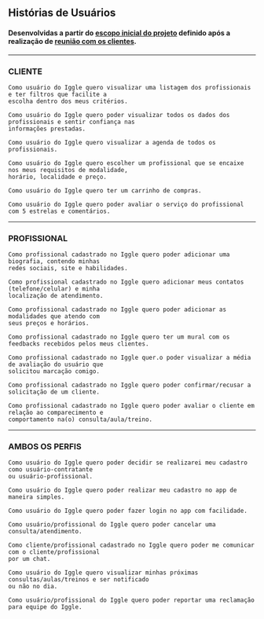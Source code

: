 ## Histórias de Usuários

#### Desenvolvidas a partir do [escopo inicial do projeto](https://github.com/hugouraga/Iggle/blob/master/docs/Itera%C3%A7%C3%A3o%200/%5BIT%200-3%5D%20Defini%C3%A7%C3%A3o%20do%20Escopo%20Inicial%20do%20Projeto.md) definido após a realização de [reunião com os clientes](https://github.com/hugouraga/Iggle/blob/master/docs/Itera%C3%A7%C3%A3o%200/%5BIT%200-3%5D%20Ata_reuniao_14-03.md).
---

### CLIENTE

```
Como usuário do Iggle quero visualizar uma listagem dos profissionais e ter filtros que facilite a
escolha dentro dos meus critérios.
```
```
Como usuário do Iggle quero poder visualizar todos os dados dos profissionais e sentir confiança nas
informações prestadas.
```
```
Como usuário do Iggle quero visualizar a agenda de todos os profissionais.
```
```
Como usuário do Iggle quero escolher um profissional que se encaixe nos meus requisitos de modalidade,
horário, localidade e preço.
```
```
Como usuário do Iggle quero ter um carrinho de compras.
```
```
Como usuário do Iggle quero poder avaliar o serviço do profissional com 5 estrelas e comentários.
```
---

### PROFISSIONAL

```
Como profissional cadastrado no Iggle quero poder adicionar uma biografia, contendo minhas 
redes sociais, site e habilidades.
```
```
Como profissional cadastrado no Iggle quero adicionar meus contatos (telefone/celular) e minha
localização de atendimento.
```
```
Como profissional cadastrado no Iggle quero poder adicionar as modalidades que atendo com 
seus preços e horários.
```
```
Como profissional cadastrado no Iggle quero ter um mural com os feedbacks recebidos pelos meus clientes.
```
```
Como profissional cadastrado no Iggle quer.o poder visualizar a média de avaliação do usuário que
solicitou marcação comigo.
```
```
Como profissional cadastrado no Iggle quero poder confirmar/recusar a solicitação de um cliente.
```
```
Como profissional cadastrado no Iggle quero poder avaliar o cliente em relação ao comparecimento e
comportamento na(o) consulta/aula/treino.
```
---

### AMBOS OS PERFIS

```
Como usuário do Iggle quero poder decidir se realizarei meu cadastro como usuário-contratante
ou usuário-profissional.
```
```
Como usuário do Iggle quero poder realizar meu cadastro no app de maneira simples.
```
```
Como usuário do Iggle quero poder fazer login no app com facilidade.
```
```
Como usuário/profissional do Iggle quero poder cancelar uma consulta/atendimento.
```
```
Como cliente/profissional cadastrado no Iggle quero poder me comunicar com o cliente/profissional 
por um chat.
```
```
Como usuário do Iggle quero visualizar minhas próximas consultas/aulas/treinos e ser notificado
ou não no dia.
```
```
Como usuário/profissional do Iggle quero poder reportar uma reclamação para equipe do Iggle.
```
